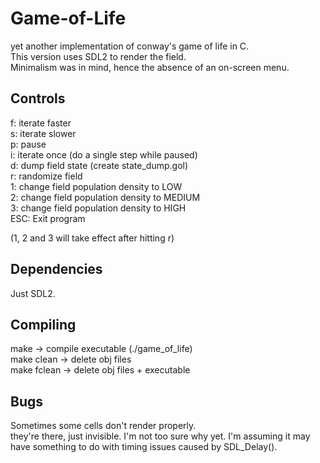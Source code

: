 # Game-of-Life
yet another implementation of conway's game of life in C.\
This version uses SDL2 to render the field.\
Minimalism was in mind, hence the absence of an on-screen menu.

## Controls
f: iterate faster\
s: iterate slower\
p: pause\
i: iterate once (do a single step while paused)\
d: dump field state (create state_dump.gol)\
r: randomize field\
1: change field population density to LOW\
2: change field population density to MEDIUM\
3: change field population density to HIGH\
ESC: Exit program

(1, 2 and 3 will take effect after hitting r)

## Dependencies
Just SDL2.

## Compiling
make -> compile executable (./game_of_life)\
make clean -> delete obj files\
make fclean -> delete obj files + executable

## Bugs
Sometimes some cells don't render properly.\
they're there, just invisible. I'm not too sure why yet. I'm assuming
it may have something to do with timing issues caused by SDL_Delay().
